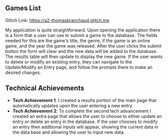 ## Games List

Glitch Link: https://a2-thomasbranchaud.glitch.me

My application is quite straightforward. Upon opening the application there is a form that a user can use to submit a game to the database. The fields needed for this are the game's title, the genre, if the game is an online game, and the year the game was released.
After the user clicks the submit button the form will clear and the new data will be added to the database. The results table will then update to display the new game.
If the user wants to delete or modify an existing entry, they can navigate to the Update/Modify an Entry page, and follow the prompts there to make an desired changes.

## Technical Achievements
- **Tech Achievement 1**: I created a results portion of the main page that automatically updates upon the user entering a new entry. 
- **Tech Achievement 2**: To complete the second tech advancement I created an extra page that allows the user to choose to either update an entry or delete an entry in the database. If the user chooses to modify an entry then additional inputs will appear, showing the current data in the data base and allowing the user to input new data.
